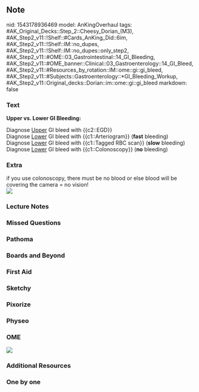 ## Note
nid: 1543178936469
model: AnKingOverhaul
tags: #AK_Original_Decks::Step_2::Cheesy_Dorian_(M3), #AK_Step2_v11::!Shelf::#Cards_AnKing_Did::6im, #AK_Step2_v11::!Shelf::IM::no_dupes, #AK_Step2_v11::!Shelf::IM::no_dupes::only_step2, #AK_Step2_v11::#OME::03_Gastrointestinal::14_GI_Bleeding, #AK_Step2_v11::#OME_banner::Clinical::03_Gastroenterology::14_GI_Bleed, #AK_Step2_v11::#Resources_by_rotation::IM::ome::gi::gi_bleed, #AK_Step2_v11::#Subjects::Gastroenterology::*GI_Bleeding_Workup, #AK_Step2_v11::Original_decks::Dorian::im::ome::gi::gi_bleed
markdown: false

### Text
<b>Upper vs. Lower GI Bleeding:</b>
<div>
  Diagnose <u>Upper</u> GI bleed with {{c2::EGD}}
  <div>
    Diagnose <u>Lower</u> GI bleed with {{c1::Arteriogram}}
    (<b>fast</b> bleeding)
  </div>
  <div>
    Diagnose <u>Lower</u> GI bleed with {{c1::Tagged RBC scan}}
    (<b>slow</b> bleeding)
  </div>
  <div>
    Diagnose <u>Lower</u> GI bleed with {{c1::Colonoscopy}}
    (<b>no</b> bleeding)
  </div>
</div>

### Extra
<div>
  if you use colonoscopy, there must be no blood or else blood will
  be covering the camera = no vision!
</div><img src="big_58adb8d5ea5c2.jpg">

### Lecture Notes


### Missed Questions


### Pathoma


### Boards and Beyond


### First Aid


### Sketchy


### Pixorize


### Physeo


### OME
<div class="ome-widget">
  <a href=
  "https://onlinemeded.org/spa/gastroenterology/gi-bleed/acquire?ref=anki">
  <img src="_OME_AnkiFlashcards_Lesson_6.png"></a>
</div>

### Additional Resources


### One by one


